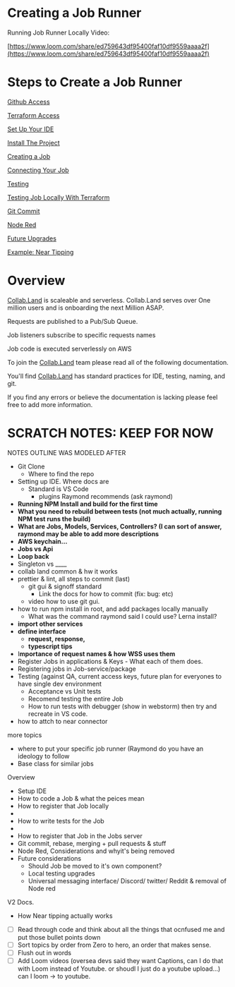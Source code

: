 # Creating a Job Runner

Running Job Runner Locally Video:

[https://www.loom.com/share/ed759643df95400faf10df9559aaaa2f](https://www.loom.com/share/ed759643df95400faf10df9559aaaa2f)

# Steps to Create a Job Runner

[Github Access](Creating%20a%20Job%20Runner%20e9f8abc9f923449180b1749479b9bb32/Github%20Access%20a14373349b5e418b99ced9b940a9ce69.md)

[Terraform Access](Creating%20a%20Job%20Runner%20e9f8abc9f923449180b1749479b9bb32/Terraform%20Access%20fb0444f80fa84db4a3b0be723f495663.md)

[Set Up Your IDE](Creating%20a%20Job%20Runner%20e9f8abc9f923449180b1749479b9bb32/Set%20Up%20Your%20IDE%20657e1e32c4934fe7befb29a0a14d7e28.md)

[Install The Project](Creating%20a%20Job%20Runner%20e9f8abc9f923449180b1749479b9bb32/Install%20The%20Project%20468b5f88ccdd45d099def67b9bdb3558.md)

[Creating a Job](Creating%20a%20Job%20Runner%20e9f8abc9f923449180b1749479b9bb32/Creating%20a%20Job%20fb9172cbf3fa45a38d5f33cb79fdcd20.md)

[Connecting Your Job](Creating%20a%20Job%20Runner%20e9f8abc9f923449180b1749479b9bb32/Connecting%20Your%20Job%208c990f7da9334f05afa10e37918bed4f.md)

[Testing](Creating%20a%20Job%20Runner%20e9f8abc9f923449180b1749479b9bb32/Testing%200d2537e3c98c46f78d7017472f3bc4eb.md)

[Testing Job Locally With Terraform](Creating%20a%20Job%20Runner%20e9f8abc9f923449180b1749479b9bb32/Testing%20Job%20Locally%20With%20Terraform%209ad759ed9a164a4cacc1055e7fe65e1e.md)

[Git Commit](Creating%20a%20Job%20Runner%20e9f8abc9f923449180b1749479b9bb32/Git%20Commit%20c00d9885b7c44811a3de9a91f719ce5f.md)

[Node Red](Creating%20a%20Job%20Runner%20e9f8abc9f923449180b1749479b9bb32/Node%20Red%205685840282594501bcf63e40b09600f6.md)

[Future Upgrades](Creating%20a%20Job%20Runner%20e9f8abc9f923449180b1749479b9bb32/Future%20Upgrades%20689a03d921054200bdec8e3d625fb45c.md)

[Example: Near Tipping](Creating%20a%20Job%20Runner%20e9f8abc9f923449180b1749479b9bb32/Example%20Near%20Tipping%2029a0af7a1eda41749bca33c91d753796.md)

# Overview

[Collab.Land](http://Collab.Land) is scaleable and serverless. Collab.Land serves over One million users and is onboarding the next Million ASAP.

Requests are published to a Pub/Sub Queue.

Job listeners subscribe to specific requests names

Job code is executed serverlessly on AWS 

To join the [Collab.Land](http://Collab.Land) team please read all of the following documentation. 

You'll find [Collab.Land](http://Collab.Land) has standard practices for IDE, testing, naming, and git.  

If you find any errors or believe the documentation is lacking please feel free to add more information.

# SCRATCH NOTES: KEEP FOR NOW

NOTES OUTLINE WAS MODELED AFTER

- Git Clone
    - Where to find the repo
- Setting up IDE. Where docs are
    - Standard is VS Code
        - plugins Raymond recommends (ask raymond)
- **Running NPM Install and build for the first time**
- **What you need to rebuild between tests (not much actually, running NPM test runs the build)**
- **What are Jobs, Models, Services, Controllers? (I can sort of answer, raymond may be able to add more descriptions**
- **AWS keychain...**
- **Jobs vs Api**
- **Loop back**
- Singleton vs ____
- collab land common & hw it works
- prettier & lint, all steps to commit (last)
    - git gui & signoff standard
        - Link the docs for how to commit (fix: bug: etc)
    - video how to use git gui.
- how to run npm install in root, and add packages locally manually
    - What was the command raymond said I could use? Lerna install?
- **import other services**
- **define interface**
    - **request, response,**
    - **typescript tips**
- I**mportance of request names & how WSS uses them**
- Register Jobs in applications & Keys - What each of them does.
- Registering jobs in Job-service/package
- Testing (against QA, current access keys, future plan for everyones to have single dev environment
    - Acceptance vs Unit tests
    - Recomend testing the entire Job
    - How to run tests with debugger (show in webstorm) then try and recreate in VS code.
- how to attch to near connector

more topics

- where to put your specific job runner (Raymond do you have an ideology to follow
- Base class for similar jobs

Overview

- Setup IDE
- How to code a Job & what the peices mean
- How to register that Job locally
- 
- How to write tests for the Job
- 
- How to register that Job in the Jobs server
- Git commit, rebase, merging + pull requests & stuff
- Node Red, Considerations and whyit's being removed
- Future considerations
    - Should Job be moved to it's own component?
    - Local testing upgrades
    - Universal messaging interface/ Discord/ twitter/ Reddit & removal of Node red
    

V2 Docs. 

- How Near tipping actually works

- [ ]  Read through code and think about all the things that ocnfused me and put those bullet points down
- [ ]  Sort topics by order from Zero to hero, an order that makes sense.
- [ ]  Flush out in words
- [ ]  Add Loom videos (oversea devs said they want Captions, can I do that with Loom instead of Youtube.  or shoudl I just do a youtube upload...) can I loom → to youtube.